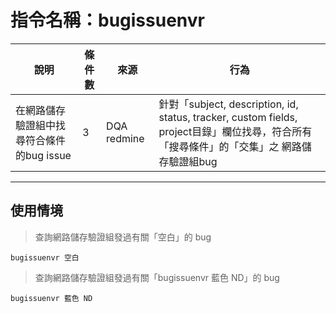 # 指令名稱：bugissuenvr

| 說明 | 條件數 | 來源 | 行為 |
| -| - | - | - |
|  在網路儲存驗證組中找尋符合條件的bug issue  | 3 | DQA redmine |針對「subject, description, id, status, tracker, custom fields, project目錄」欄位找尋，符合所有「搜尋條件」的「交集」之 網路儲存驗證組bug|

***
## 使用情境 
>查詢網路儲存驗證組發過有關「空白」的 bug

```
bugissuenvr 空白
```
>查詢網路儲存驗證組發過有關「bugissuenvr 藍色 ND」的 bug

```
bugissuenvr 藍色 ND
```





































